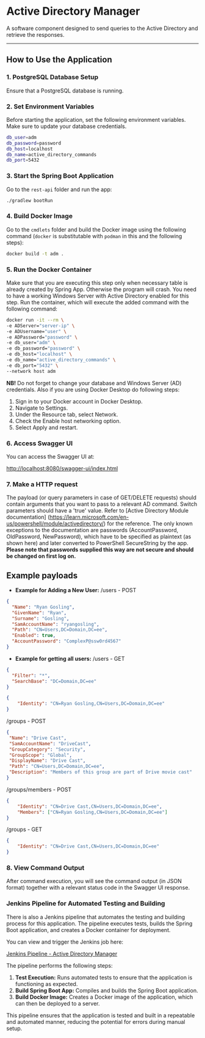 # Active Directory Manager

A software component designed to send queries to the Active Directory and retrieve the responses.

---

## How to Use the Application

### 1. PostgreSQL Database Setup
Ensure that a PostgreSQL database is running.

### 2. Set Environment Variables
Before starting the application, set the following environment variables. Make sure to update your database credentials.

```bash
db_user=adm
db_password=password
db_host=localhost
db_name=active_directory_commands
db_port=5432
```
### 3. Start the Spring Boot Application
Go to the `rest-api` folder and run the app:
```bash
./gradlew bootRun
```

### 4. Build Docker Image
Go to the `cmdlets` folder and build the Docker image using the following command (`docker` is substitutable with `podman` in this and the following steps):

```bash
docker build -t adm .
```

### 5. Run the Docker Container
Make sure that you are executing this step only when necessary table is already created by Spring App. Otherwise the program will crash. You need to have a working Windows Server with Active Directory enabled for this step.
Run the container, which will execute the added command with the following command:

```bash
docker run -it --rm \
-e ADServer="server-ip" \
-e ADUsername="user" \
-e ADPassword="password" \
-e db_user="adm" \
-e db_password="password" \
-e db_host="localhost" \
-e db_name="active_directory_commands" \
-e db_port="5432" \
--network host adm
```
**NB!** Do not forget to change your database and Windows Server (AD) credentials. Also if you are using Docker Desktop do following steps: 
1. Sign in to your Docker account in Docker Desktop.
2. Navigate to Settings.
3. Under the Resource tab, select Network.
4. Check the Enable host networking option.
5. Select Apply and restart.

### 6. Access Swagger UI
You can access the Swagger UI at:

[http://localhost:8080/swagger-ui/index.html](http://localhost:8080/swagger-ui/index.html)

### 7. Make a HTTP request
The payload (or query parameters in case of GET/DELETE requests) should contain arguments that you want to pass to a relevant AD command. Switch parameters should have a 'true' value. Refer to [Active Directory Module documentation] (https://learn.microsoft.com/en-us/powershell/module/activedirectory/) for the reference. The only known exceptions to the documentation are passwords (AccountPassword, OldPassword, NewPassword), which have to be specified as plaintext (as shown here) and later converted to PowerShell SecureString by the app. **Please note that passwords supplied this way are not secure and should be changed on first log on.**

## Example payloads

- **Example for Adding a New User:**
/users - POST
```json
{
  "Name": "Ryan Gosling",
  "GivenName": "Ryan",
  "Surname": "Gosling",
  "SamAccountName": "ryangosling",
  "Path": "CN=Users,DC=Domain,DC=ee", 
  "Enabled": true,
  "AccountPassword": "ComplexP@ssw0rd4567"
}
```

- **Example for getting all users:**
/users - GET
```json
{
  "Filter": "*",
  "SearchBase": "DC=Domain,DC=ee"
}
```

```json
{
    "Identity": "CN=Ryan Gosling,CN=Users,DC=Domain,DC=ee"
}
```

/groups - POST
```json
{
 "Name": "Drive Cast",
 "SamAccountName": "DriveCast",
 "GroupCategory": "Security",
 "GroupScope": "Global",
 "DisplayName": "Drive Cast",
 "Path": "CN=Users,DC=Domain,DC=ee",
 "Description": "Members of this group are part of Drive movie cast"
}
```
/groups/members - POST
```json
{
    "Identity": "CN=Drive Cast,CN=Users,DC=Domain,DC=ee",
    "Members": ["CN=Ryan Gosling,CN=Users,DC=Domain,DC=ee"]
}
```

/groups - GET
```json
{
    "Identity": "CN=Drive Cast,CN=Users,DC=Domain,DC=ee"
}
```

### 8. View Command Output
After command execution, you will see the command output (in JSON format) together with a relevant status code in the Swagger UI response. 

### Jenkins Pipeline for Automated Testing and Building

There is also a Jenkins pipeline that automates the testing and building process for this application. The pipeline executes tests, builds the Spring Boot application, and creates a Docker container for deployment.

You can view and trigger the Jenkins job here:

[Jenkins Pipeline - Active Directory Manager](https://srv620081.hstgr.cloud/job/ActiveDirectory/)

The pipeline performs the following steps:
1. **Test Execution:** Runs automated tests to ensure that the application is functioning as expected.
2. **Build Spring Boot App:** Compiles and builds the Spring Boot application.
3. **Build Docker Image:** Creates a Docker image of the application, which can then be deployed to a server.

This pipeline ensures that the application is tested and built in a repeatable and automated manner, reducing the potential for errors during manual setup.



